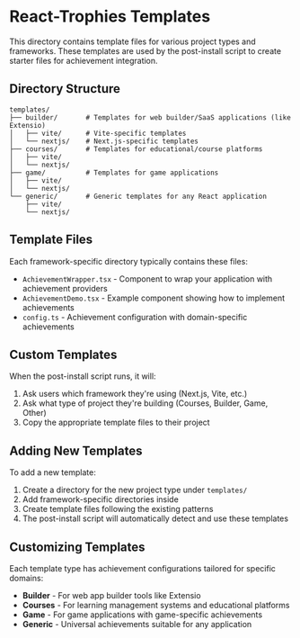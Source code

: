 # React-Trophies Templates

This directory contains template files for various project types and frameworks. These templates are used by the post-install script to create starter files for achievement integration.

## Directory Structure

```
templates/
├── builder/       # Templates for web builder/SaaS applications (like Extensio)
│   ├── vite/      # Vite-specific templates
│   └── nextjs/    # Next.js-specific templates
├── courses/       # Templates for educational/course platforms
│   ├── vite/
│   └── nextjs/
├── game/          # Templates for game applications
│   ├── vite/
│   └── nextjs/
└── generic/       # Generic templates for any React application
    ├── vite/
    └── nextjs/
```

## Template Files

Each framework-specific directory typically contains these files:

- `AchievementWrapper.tsx` - Component to wrap your application with achievement providers
- `AchievementDemo.tsx` - Example component showing how to implement achievements
- `config.ts` - Achievement configuration with domain-specific achievements

## Custom Templates

When the post-install script runs, it will:

1. Ask users which framework they're using (Next.js, Vite, etc.)
2. Ask what type of project they're building (Courses, Builder, Game, Other)
3. Copy the appropriate template files to their project

## Adding New Templates

To add a new template:

1. Create a directory for the new project type under `templates/`
2. Add framework-specific directories inside
3. Create template files following the existing patterns
4. The post-install script will automatically detect and use these templates

## Customizing Templates

Each template type has achievement configurations tailored for specific domains:

- **Builder** - For web app builder tools like Extensio
- **Courses** - For learning management systems and educational platforms
- **Game** - For game applications with game-specific achievements
- **Generic** - Universal achievements suitable for any application
